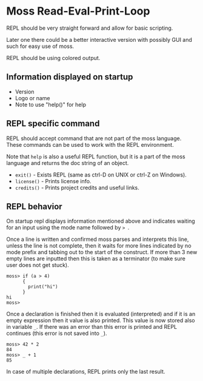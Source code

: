 # Moss Read-Eval-Print-Loop

REPL should be very straight forward and allow for basic scripting.

Later one there could be a better interactive version with possibly GUI and such
for easy use of moss.

REPL should be using colored output.

## Information displayed on startup

* Version
* Logo or name
* Note to use "help()" for help

## REPL specific command

REPL should accept command that are not part of the moss language. These
commands can be used to work with the REPL environment.

Note that `help` is also a useful REPL function, but it is a part of the moss
language and returns the doc string of an object.

* `exit()` - Exists REPL (same as ctrl-D on UNIX or ctrl-Z on Windows).
* `license()` - Prints license info.
* `credits()` - Prints project credits and useful links.

## REPL behavior

On startup repl displays information mentioned above and indicates waiting for
an input using the mode name followed by `> `.

Once a line is written and confirmed moss parses and interprets this line,
unless the line is not complete, then it waits for more lines indicated by
no mode prefix and tabbing out to the start of the construct. If more than
3 new empty lines are inputted then this is taken as a terminator (to make
sure user does not get stuck).

```
moss> if (a > 4)
      {
        print("hi")
      }
hi
moss>
```

Once a declaration is finished then it is evaluated (interpreted) and if it is
an empty expression then it value is also printed. This value is now stored also
in variable `_`. If there was an error than this error is printed and REPL
continues (this error is not saved into `_`).

```
moss> 42 * 2
84
moss> _ + 1
85
```

In case of multiple declarations, REPL prints only the last result.
